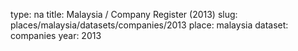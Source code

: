 type: na
title: Malaysia / Company Register (2013)
slug: places/malaysia/datasets/companies/2013
place: malaysia
dataset: companies
year: 2013
